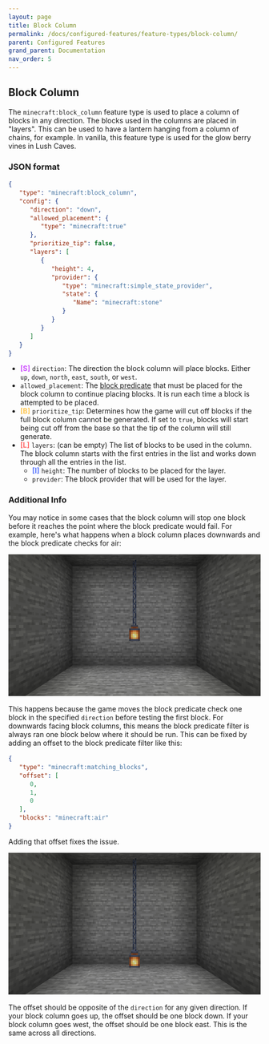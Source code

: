 ```yaml
---
layout: page
title: Block Column
permalink: /docs/configured-features/feature-types/block-column/
parent: Configured Features
grand_parent: Documentation
nav_order: 5
---
```


## Block Column

<style>
re {color:#FF6F6F;font-weight:bold}
or {color:#FEC856;font-weight:bold}
bl {color:#5573FF;font-weight:bold}
pu {color:#CE52FE;font-weight:bold}
</style>

The `minecraft:block_column` feature type is used to place a column of blocks in any direction. The blocks used in the columns are placed in "layers". This can be used to have a lantern hanging from a column of chains, for example. In vanilla, this feature type is used for the glow berry vines in Lush Caves.

### JSON format

```json
{
   "type": "minecraft:block_column",
   "config": {
      "direction": "down",
      "allowed_placement": {
         "type": "minecraft:true"
      },
      "prioritize_tip": false,
      "layers": [
         {
            "height": 4,
            "provider": {
               "type": "minecraft:simple_state_provider",
               "state": {
                  "Name": "minecraft:stone"
               }
            }
         }
      ]
   }
}
```

* ‌<pu>[S]</pu> `direction`: The direction the block column will place blocks. Either `up`, `down`, `north`, `east`, `south`, or `west`.
* `allowed_placement`: The [block predicate](/docs/misc/block-predicates/) that must be placed for the block column to continue placing blocks. It is run each time a block is attempted to be placed.
* ‌<or>[B]</or> `prioritize_tip`: Determines how the game will cut off blocks if the full block column cannot be generated. If set to `true`, blocks will start being cut off from the base so that the tip of the column will still generate.
* ‌<re>[L]</re> `layers`: (can be empty) The list of blocks to be used in the column. The block column starts with the first entries in the list and works down through all the entries in the list.
   * ‌<bl>[I]</bl> `height`: The number of blocks to be placed for the layer.
   * `provider`: The block provider that will be used for the layer.

### Additional Info

You may notice in some cases that the block column will stop one block before it reaches the point where the block predicate would fail. For example, here's what happens when a block column places downwards and the block predicate checks for air:

![(Image of the block column stopping a block before hitting the ground)](/docs/docs/configured-features/feature-types/images/block-column/1.png)

This happens because the game moves the block predicate check one block in the specified `direction` before testing the first block. For downwards facing block columns, this means the block predicate filter is always ran one block below where it should be run. This can be fixed by adding an offset to the block predicate filter like this:

```json
{
   "type": "minecraft:matching_blocks",
   "offset": [
      0,
      1,
      0
   ],
   "blocks": "minecraft:air"
}
```

Adding that offset fixes the issue.

![(Image of the block column touching the ground)](/docs/docs/configured-features/feature-types/images/block-column/2.png)

The offset should be opposite of the `direction` for any given direction. If your block column goes up, the offset should be one block down. If your block column goes west, the offset should be one block east. This is the same across all directions.